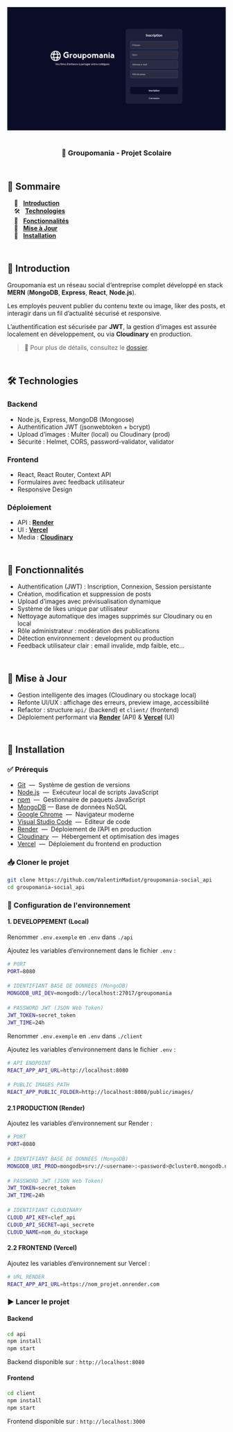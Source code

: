 <div align="center">  
  <a href="https://groupomania-vm.vercel.app/signup" target="_blank">  
    <img src=".docs/preview.png" alt="Aperçu du projet Groupomania">  
  </a>
  </br></br>  
  <h3 align="center">📱 Groupomania - Projet Scolaire</h3>  
</div>

## <br /> 📌 Sommaire

&nbsp;&nbsp;&nbsp; 🎨 &nbsp; [**Introduction**](#introduction)<br />
&nbsp;&nbsp;&nbsp; 🛠️ &nbsp; [**Technologies**](#technologies)<br />
&nbsp;&nbsp;&nbsp; 🎯 &nbsp; [**Fonctionnalités**](#fonctionnalités)<br />
&nbsp;&nbsp;&nbsp; 🚧 &nbsp; [**Mise à Jour**](#upgrade)<br />
&nbsp;&nbsp;&nbsp; 🚀 &nbsp; [**Installation**](#installation)

## <br /> <a name="introduction">🎨 Introduction</a>

Groupomania est un réseau social d’entreprise complet développé en stack **MERN** (**MongoDB**, **Express**, **React**, **Node.js**).

Les employés peuvent publier du contenu texte ou image, liker des posts, et interagir dans un fil d’actualité sécurisé et responsive.

L’authentification est sécurisée par **JWT**, la gestion d’images est assurée localement en développement, ou via **Cloudinary** en production.

> 📂 Pour plus de détails, consultez le [dossier](.docs/).

## <br /> <a name="technologies">🛠️ Technologies</a>

### Backend

- Node.js, Express, MongoDB (Mongoose)
- Authentification JWT (jsonwebtoken + bcrypt)
- Upload d’images : Multer (local) ou Cloudinary (prod)
- Sécurité : Helmet, CORS, password-validator, validator

### Frontend

- React, React Router, Context API
- Formulaires avec feedback utilisateur
- Responsive Design

### Déploiement

- API : [**Render**](https://groupomania-social-api.onrender.com)
- UI : [**Vercel**](https://groupomania-vm.vercel.app)
- Media : [**Cloudinary**](https://console.cloudinary.com/)

## <br /> <a name="fonctionnalités">🎯 Fonctionnalités</a>

- Authentification (JWT) : Inscription, Connexion, Session persistante
- Création, modification et suppression de posts
- Upload d’images avec prévisualisation dynamique
- Système de likes unique par utilisateur
- Nettoyage automatique des images supprimés sur Cloudinary ou en local
- Rôle administrateur : modération des publications
- Détection environnement : development ou production
- Feedback utilisateur clair : email invalide, mdp faible, etc...

## <br /> <a name="upgrade">🚧 Mise à Jour</a>

- Gestion intelligente des images (Cloudinary ou stockage local)
- Refonte UI/UX : affichage des erreurs, preview image, accessibilité
- Refactor : structure `api/` (backend) et `client/` (frontend)
- Déploiement performant via [**Render**](https://groupomania-social-api.onrender.com) (API) & [**Vercel**](https://groupomania-vm.vercel.app) (UI)

## <br /> <a name="installation">🚀 Installation</a>

### ✅ Prérequis

- [Git](https://git-scm.com/) &nbsp;—&nbsp; Système de gestion de versions
- [Node.js](https://nodejs.org/fr) &nbsp;—&nbsp; Exécuteur local de scripts JavaScript
- [npm](https://www.npmjs.com/) &nbsp;—&nbsp; Gestionnaire de paquets JavaScript
- [MongoDB](https://www.mongodb.com/) — Base de données NoSQL
- [Google Chrome](https://www.google.com/) &nbsp;—&nbsp; Navigateur moderne
- [Visual Studio Code](https://code.visualstudio.com/) &nbsp;—&nbsp; Éditeur de code
- [Render](https://render.com/) &nbsp;—&nbsp; Déploiement de l’API en production
- [Cloudinary](https://cloudinary.com/) &nbsp;—&nbsp; Hébergement et optimisation des images
- [Vercel](https://vercel.com/home) &nbsp;—&nbsp; Déploiement du frontend en production

### 📥 Cloner le projet

```bash
git clone https://github.com/ValentinMadiot/groupomania-social_api
cd groupomania-social_api
```

### 📝 Configuration de l'environnement

#### 1. DEVELOPPEMENT (Local)

Renommer `.env.exemple` en `.env` dans `./api`

Ajoutez les variables d’environnement dans le fichier `.env` :

```bash
# PORT
PORT=8080

# IDENTIFIANT BASE DE DONNEES (MongoDB)
MONGODB_URI_DEV=mongodb://localhost:27017/groupomania

# PASSWORD JWT (JSON Web Token)
JWT_TOKEN=secret_token
JWT_TIME=24h
```

Renommer `.env.exemple` en `.env` dans `./client`

Ajoutez les variables d’environnement dans le fichier `.env` :

```bash
# API ENDPOINT
REACT_APP_API_URL=http://localhost:8080

# PUBLIC IMAGES PATH
REACT_APP_PUBLIC_FOLDER=http://localhost:8080/public/images/
```

#### 2.1 PRODUCTION (Render)

Ajoutez les variables d’environnement sur Render :

```bash
# PORT
PORT=8080

# IDENTIFIANT BASE DE DONNEES (MongoDB)
MONGODB_URI_PROD=mongodb+srv://<username>:<password>@cluster0.mongodb.net/myDatabase...

# PASSWORD JWT (JSON Web Token)
JWT_TOKEN=secret_token
JWT_TIME=24h

# IDENTIFIANT CLOUDINARY
CLOUD_API_KEY=clef_api
CLOUD_API_SECRET=api_secrete
CLOUD_NAME=nom_du_stockage
```

#### 2.2 FRONTEND (Vercel)

Ajoutez les variables d’environnement sur Vercel :

```bash
# URL RENDER
REACT_APP_API_URL=https://nom_projet.onrender.com
```

### ▶️ Lancer le projet

#### Backend

```bash
cd api
npm install
npm start
```

Backend disponible sur : `http://localhost:8080`

#### Frontend

```bash
cd client
npm install
npm start
```

Frontend disponible sur : `http://localhost:3000`
